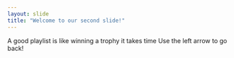 ```yaml
---
layout: slide
title: "Welcome to our second slide!"
---
```

A good playlist is like winning a trophy it takes time
Use the left arrow to go back!
